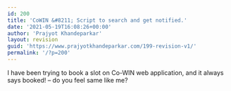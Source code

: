 ```yaml
---
id: 200
title: 'CoWIN &#8211; Script to search and get notified.'
date: '2021-05-19T16:08:26+00:00'
author: 'Prajyot Khandeparkar'
layout: revision
guid: 'https://www.prajyotkhandeparkar.com/199-revision-v1/'
permalink: '/?p=200'
---
```


I have been trying to book a slot on Co-WIN web application, and it always says booked! – do you feel same like me?